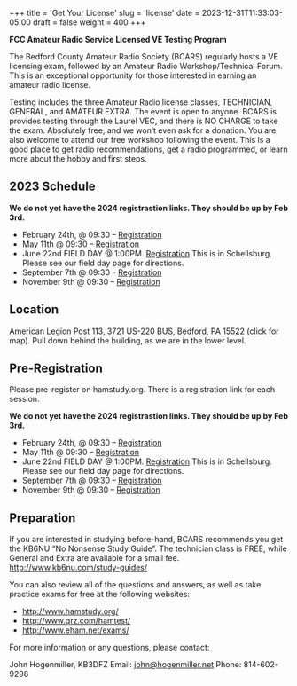 +++
title = 'Get Your License'
slug = 'license'
date = 2023-12-31T11:33:03-05:00
draft = false
weight = 400
+++

**FCC Amateur Radio Service Licensed VE Testing Program**

The Bedford County Amateur Radio Society (BCARS) regularly hosts a VE licensing exam, followed by an Amateur Radio Workshop/Technical Forum. This is an exceptional opportunity for those interested in earning an amateur radio license.

Testing includes the three Amateur Radio license classes, TECHNICIAN, GENERAL, and AMATEUR EXTRA. The event is open to anyone. BCARS is provides testing through the Laurel VEC, and there is NO CHARGE to take the exam. Absolutely free, and we won’t even ask for a donation. You are also welcome to attend our free workshop following the event. This is a good place to get radio recommendations, get a radio programmed, or learn more about the hobby and first steps.



## 2023 Schedule


<!-- always copy this schedule down to pre-registration on change -->

**We do not yet have the 2024 registrastion links. They should be up by Feb 3rd.**

- February 24th, @ 09:30 – [Registration]()
- May 11th @ 09:30 – [Registration]()
- June 22nd FIELD DAY @ 1:00PM. [Registration]() This is in Schellsburg. Please see our field day page for directions.
- September 7th @ 09:30 – [Registration]()
- November 9th @ 09:30 – [Registration]()

<!-- always copy this schedule down to pre-registration on change -->

## Location

American Legion Post 113, 3721 US-220 BUS, Bedford, PA 15522 (click for map).  Pull down behind the building, as we are in the lower level.

## Pre-Registration

Please pre-register on hamstudy.org. There is a registration link for each session.

<!-- always copy this schedule down to pre-registration on change -->

**We do not yet have the 2024 registrastion links. They should be up by Feb 3rd.**

- February 24th, @ 09:30 – [Registration]()
- May 11th @ 09:30 – [Registration]()
- June 22nd FIELD DAY @ 1:00PM. [Registration]() This is in Schellsburg. Please see our field day page for directions.
- September 7th @ 09:30 – [Registration]()
- November 9th @ 09:30 – [Registration]()

<!-- always copy this schedule down to pre-registration on change -->

     
## Preparation

If you are interested in studying before-hand, BCARS recommends you get the KB6NU “No Nonsense Study Guide”.  The technician class is FREE, while General and Extra are available for a small fee. http://www.kb6nu.com/study-guides/

You can also review all of the questions and answers, as well as take practice exams for free at the following websites:

- http://www.hamstudy.org/
- http://www.qrz.com/hamtest/
- http://www.eham.net/exams/

For more information or any questions, please contact:

John Hogenmiller, KB3DFZ
Email: john@hogenmiller.net
Phone: 814-602-9298

